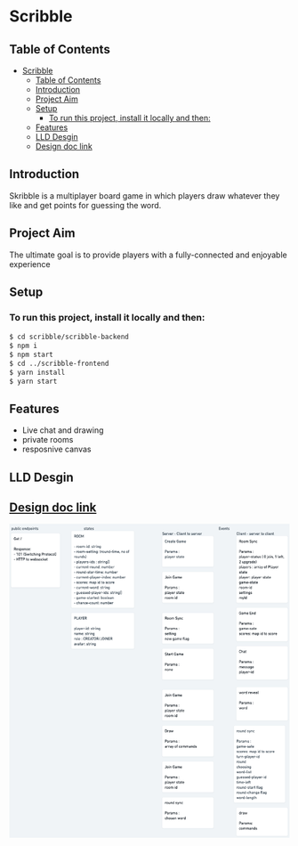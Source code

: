 # Scribble

## Table of Contents

- [Scribble](#scribble)
  - [Table of Contents](#table-of-contents)
  - [Introduction](#introduction)
  - [Project Aim](#project-aim)
  - [Setup](#setup)
    - [To run this project, install it locally and then:](#to-run-this-project-install-it-locally-and-then)
  - [Features](#features)
  - [LLD Desgin](#lld-desgin)
  - [Design doc link](#design-doc-link)

## Introduction

Skribble is a multiplayer board game in which players draw whatever they like and get points for guessing the word.

## Project Aim

The ultimate goal is to provide players with a fully-connected and enjoyable experience

## Setup

### To run this project, install it locally and then:

```
$ cd scribble/scribble-backend
$ npm i
$ npm start
$ cd ../scribble-frontend
$ yarn install
$ yarn start
```

## Features

- Live chat and drawing
- private rooms
- resposnive canvas

## LLD Desgin

## [Design doc link](https://whimsical.com/skribble-app-lld-4iDsdZQZANGbD8Fui9nuGg@2Ux7TurymNCRmKWLjCRw)

![lld-png](images/skribble-app%20lld.png)
